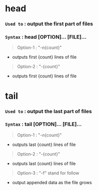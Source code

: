 # head

### `Used to` : output the first part of files

### `Syntax` : head [OPTION]... [FILE]...

> Option-1 : "-n{count}"

- outputs first {count} lines of file

> Option-2 : "-{count}"

- outputs first {count} lines of file

# tail

### `Used to` : output the last part of files

### `Syntax` : tail [OPTION]... [FILE]...

> Option-1 : "-n{count}"

- outputs last {count} lines of file

> Option-2 : "-{count}"

- outputs last {count} lines of file

> Option-3 : "-f" stand for follow

- output appended data as the file grows
